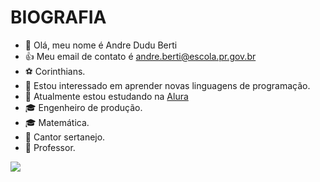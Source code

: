 # BIOGRAFIA

- 👋 Olá, meu nome é Andre Dudu Berti
- 👍 Meu email de contato é andre.berti@escola.pr.gov.br
- ⚽ Corinthians. 
- 👀 Estou interessado em aprender novas linguagens de programação.
- 📖 Atualmente estou estudando na [Alura](https://www.alura.com.br)
- 🎓 Engenheiro de produção.
- 🎓 Matemática.
- 🎤 Cantor sertanejo.
- 📘 Professor.
  
![](https://media.tenor.com/I5iY9Hj8YGQAAAAi/kroppa-digital.gif)

<!---
site do gif - https://tenor.com/pt-BR/

--->
